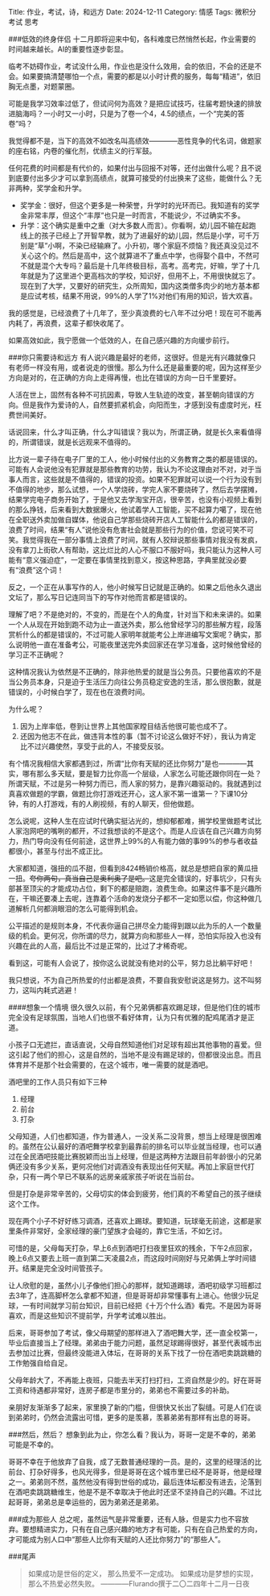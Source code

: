 Title: 作业，考试，诗，和远方
Date: 2024-12-11
Category: 情感
Tags: 微积分 考试 思考

###低效的终身伴侣
十二月即将迎来中旬，各科难度已然悄然长起，作业需要的时间越来越长。AI的重要性逐步彰显。

临考不妨碍作业，考试没什么用，作业也是没什么效用，会的依旧，不会的还是不会。如果要搞清楚哪怕一个点，需要的都是以小时计费的服务，每每“精进”，依旧胸无点墨，对题蒙圈。

可能是我学习效率过低了，但试问何为高效？是把应试技巧，往届考题快速的排放进脑海吗？一小时又一小时，只是为了卷一个4，4.5的绩点，一个“完美的答卷”吗？

我觉得都不是，当下的高效不如改名叫高绩效————恶性竞争的代名词，做题家的座右铭，内卷的催化剂，优绩主义的行军鼓。

任何花费的时间都是有代价的，如果付出与回报不对等，还付出做什么呢？且不说到底要付出多少才可以拿到高绩点，就算可接受的付出换来了这些，能做什么？无非两种，奖学金和升学。

- 奖学金：很好，但这个更多是一种荣誉，升学时的光环而已。我知道有的奖学金非常丰厚，但这个“丰厚”也只是一时而言，不能说少，不过确实不多。
- 升学：这个确实是重中之重（对大多数人而言）。你看啊，幼儿园不输在起跑线上的孩子已经上了开智早教，就为了进最好的幼儿园，然后是小学，可千万别是“草”小啊，不染已经输麻了。小升初，哪个家庭不烦恼？我还真没见过不关心这个的。然后是高中，这个就算进不了重点中学，也得娶个县中，不然可不就是混个大专吗？最后是十几年终极目标，高考。高考完，好嘛，学了十几年就是为了这里进个更高档次的学校，知识好，但用不上，不用很快就忘了。现在到了大学，又要好的研究生，众所周知，国内这类僧多肉少的地方基本都是应试考核，结果不用说，99%的人学了1%对他们有用的知识，皆大欢喜。

我的感觉是，已经浪费了十几年了，至少真浪费的七八年不过分吧！现在可不能再内耗了，再浪费，这辈子都快收尾了。

如果高效如此，我宁愿做一个低效的人，在自己感兴趣的方向缓步前行。

###你只需要诗和远方
有人说兴趣是最好的老师，这很好。但是光有兴趣就像只有老师一样没有用，或者说走的很慢。那么为什么还是最重要的呢，因为这样至少方向是对的，在正确的方向上走得再慢，也比在错误的方向一日千里要好。

人活在世上，固然有各种不可抗因素，导致人生轨迹的改变，甚至朝向错误的方向。但是我作为爱诗的人，自然要抓紧机会，向阳而生，才感到没有虚度时光，枉费世间美好。

话说回来，什么才叫正确，什么才叫错误？我以为，所谓正确，就是长久来看值得的，所谓错误，就是长远观来不值得的。

比方说一辈子待在电子厂里的工人，他小时候付出的义务教育之类的都是错误的。可能有人会说他没有犯罪就是那些教育的功劳，我认为不论这理由对不对，对于当事人而言，这些就是不值得的，错误的投资。如果不犯罪就可以说一个行为没有到不值得的地步，那么试想，一个人学烧砖，学完人家不要烧砖了，然后去学摆摊，结果学完电子商务开始了，于是他又去学淘宝开店，很辛苦，也没有小视频上看到的那么挣钱，后来看到大数据爆火，他试着学人工智能，买不起算力噶了，现在他在全职送外卖加做自媒体，他说自己学那些烧砖开店人工智能什么的都是错误的，浪费了时间，结果“有人”说他没有危害社会就是那些行为的价值，您说可笑不可笑。我觉得我在一部分事情上浪费了时间，就有人狡辩说那些事情对我没有发疯，没有拿刀上街砍人有帮助，这比烂比的人心不服口不服好吗，我只能认为这种人可能有“意义强迫症”，一定要在事情里找到意义，按这种思路，字典里就没必要有“浪费”这个词！

反之，一个正在从事写作的人，他小时候写日记就是正确的。如果之后他永久退出文坛了，那么写日记连同当下的写作对他而言都是错误的。

理解了吧？不是绝对的，不变的，而是在个人的角度，针对当下和未来讲的。如果一个人从现在开始到跑不动为止一直送外卖，那么他曾经学习的那些解方程，段落赏析什么的都是错误的，不过可能人家明年就能考公上岸进编写文案呢？确实，那么说明他一直在准备考公，可能夜里送完外卖回家还在学习准备，这时候他曾经的学习正不正确呢？

这种情况我认为依然是不正确的，除非他热爱的就是当公务员。只要他喜欢的不是当公务员本身，只是迫于生活压力向往公务员稳定安逸的生活，那么很抱歉，就是错误的，小时候白学了，现在也在浪费时间。

为什么呢？
1. 因为上岸率低，卷到让世界上其他国家瞠目结舌他很可能也成不了。
2. 还因为他志不在此，做违背本性的事（暂不讨论这么做好不好），我认为肯定比不过兴趣使然，享受于此的人，不接受反驳。

有个情况我相信大家都遇到过，所谓“比你有天赋的还比你努力”是也————其实，哪有那么多天赋，要是智力比你高一个层级，人家怎么可能还跟你同在一处？所谓天赋，不过是另一种努力而已，而人家的努力，是靠兴趣驱动的。我就遇到过真喜欢做题的学霸，做题比你打游戏还开心，这人家不第一谁第一？下课10分钟，有的人打游戏，有的人刷视频，有的人聊天，但他做题。

怎么说呢，这种人生在应试时代确实挺沾光的，想抑郁都难，搁学校里做题考试比人家泡网吧的嘴咧的都开，不过我想谈的不是这个。而是人应该在自己兴趣方向努力，热门导向没有任何前途，这世界上99%的人有能力做的事99%的参与者收益都很小，甚至与付出不成正比。

大家都知道，强扭的瓜不甜，但看到8424畅销价格高，就总是想把自家的黄瓜扭一扭。~~夸你两句，真当自己是奥利奥了是吧。~~这是完全错误的，好事坑少，只有头部甚至顶尖的才能成功占位，剩下的都是赔跑，浪费生命。如果这件事不是兴趣所在，干嘛还要凑上去呢，连靠着个活命的发烧分子都不一定如愿以偿，你这种做几道解析几何都淌眼泪的怎么可能得到机会。

公平描述的是规则本身，不代表你逼自己拼尽全力能得到跟以此为乐的人一个数量级的机会。更何况，你所谓的尽力，就算方向和那些人一样，恐怕实际投入也没有兴趣在此的人高，最后比不过是正常的，比过了才稀奇呢。

看到这，可能有人会说了，按你这么说就没有绝对的公平，努力总比躺平好吧！

我只想说，不为自己所热爱的付出都是浪费，不要自我安慰说这是努力。这不叫努力，这叫内耗式逃避！

####想象一个情境
很久很久以前，有个兄弟俩都喜欢踢足球，但是他们住的城市完全没有足球氛围，当地人们也很不看好体育，认为只有优雅的配鸡尾酒才是正道。

小孩子口无遮拦，直话直说，父母自然知道他们对足球有超出其他事物的喜爱。但这引起了他们的担心，这是自然的，当地不是没有踢足球的，但都很没出息。而且体育并不是那个社会需要的，在这个城市，唯一需要的就是酒吧。

酒吧里的工作人员只有如下三种
1. 经理
2. 前台
3. 打杂

父母知道，人们也都知道，作为普通人，一没关系二没背景，想当上经理是很困难的。虽然在公认最好的酒吧舞学校拿到最靠前的排名可以毕业就当经理，也可以通过在全民酒吧技能比赛脱颖而出当上经理，但是这两种方法跟目前年龄很小的兄弟俩还没有多少关系，更何况他们对调酒没有表现出任何天赋。再加上家庭世代打杂，只有一两个早已不联系的远房亲戚家孩子听说在当前台。

但是打杂是非常辛苦的，父母切实的体会到疲劳，他们真的不希望自己的孩子继续这个工作。

现在两个小子不好好练习调酒，还喜欢上踢球。要知道，玩球毫无前途，这都是家里条件非常好，全家经理的豪门望族才会碰的，靠它生活，不如乞讨。

可惜的是，父母每天打杂，早上6点到酒吧打扫夜里狂欢的残余，下午2点回家，晚上6点又要去上班一直到第二天凌晨2点，而这段时间刚好与兄弟俩上学时间错开。结果是完全没时间管孩子。

让人欣慰的是，虽然小儿子像他们担心的那样，就知道踢球，酒吧初级学习班都过去3年了，连高脚杯怎么拿都不知道，但是哥哥却非常懂事有上进心。他很少玩足球，一有时间就学习前台知识，目前已经把《十万个什么酒》看完。不是因为哥哥喜欢，而是这些知识不提前学，升学考试难以胜出。

后来，哥哥参加了考试，像父母期望的那样进入了酒吧舞大学，还一直全校第一，毕业后直接当上了经理。弟弟由于能力问题，虽然足球踢得很好，甚至代表城市出去参加过比赛，但最终没能进入体坛，在哥哥的关系下找了一份在酒吧卖跳跳糖的工作勉强自给自足。

父母年龄大了，不再能上夜班，只能去半天打扫打扫，工资自然是少的。好在哥哥工资和待遇都非常好，连房子都是市里分的，弟弟也不需要过多的补助。

亲朋好友渐渐多了起来，家里换了新的门槛，但很快又长出了裂缝。可是人们在谈到弟弟时，仍然会流露出可惜，更多的是羡慕，羡慕弟弟有那样有出息的哥哥。

###然后，然后？
想象到此为止，你怎么看？我认为，哥哥一定是不幸的，弟弟可能是不幸的。

哥哥不幸在于他放弃了自我，成了无数普通经理的一员。是的，这里的经理活的比前台、打杂好得多，也风光得多，但是哥哥在这个城市里已经不是哥哥，他是经理之一。弟弟则不然，虽然他没有得到世俗的成功，最后连体坛都没有进去，沦落到在酒吧卖跳跳糖维生，他是不是不幸取决于他此时还坚不坚持自己的兴趣。不过比起哥哥，弟弟总是幸运些的，因为弟弟还是弟弟。

###成为那些人
总之呢，虽然运气是非常重要，还有人脉，但是实力也不容放弃。要想精进实力，只有在自己感兴趣的地方才有可能，只有在自己热爱的方向，才可能成为别人口中“那些人比你有天赋的人还比你努力”的“那些人”。

###尾声
>如果成功是世俗的定义，
>那么热爱不一定成功。
>如果成功是梦想的实现，
>那么不热爱必然失败。
>————Flurando撰于二〇二四年十二月一日夜